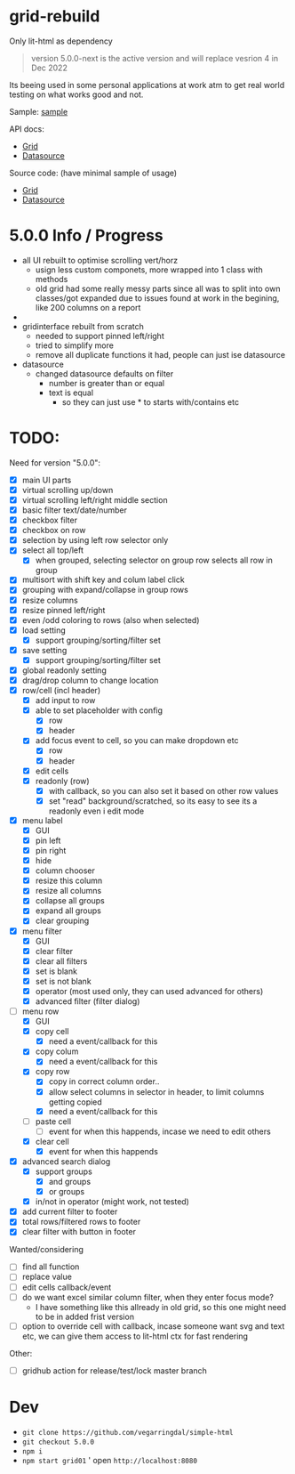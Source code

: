 # grid-rebuild

Only lit-html as dependency

> version 5.0.0-next is the active version and will replace vesrion 4 in Dec 2022

Its beeing used in some personal applications at work atm to get real world testing on what works
good and not.

Sample:
[sample](https://vegarringdal.github.io/rebuild-grid/index.html)

API docs:
-   [Grid](https://vegarringdal.github.io/simple-html/grid/index.html)
-   [Datasource](https://vegarringdal.github.io/simple-html/datasource/index.html)

Source code: (have minimal sample of usage)
-   [Grid](https://github.com/vegarringdal/simple-html/tree/master/packages/grid)
-   [Datasource](https://github.com/vegarringdal/simple-html/tree/master/packages/datasource)


# 5.0.0 Info / Progress

* all UI rebuilt to optimise scrolling vert/horz
  * usign less custom componets, more wrapped into 1 class with methods
  * old grid had some really messy parts since all was to split into own classes/got expanded due to issues found at work in the begining, like 200 columns on a report
* 
* gridinterface rebuilt from scratch
  * needed to support pinned left/right
  * tried to simplify more
  * remove all duplicate functions it had, people can just ise datasource
* datasource
  * changed datasource defaults on filter
    * number is greater than or equal
    * text is equal
      * so they can just use * to starts with/contains etc

# TODO:

Need for version "5.0.0":
 * [x] main UI parts
 * [x] virtual scrolling up/down
 * [x] virtual scrolling left/right middle section
 * [x] basic filter text/date/number
 * [x] checkbox filter
 * [x] checkbox on row
 * [x] selection by using left row selector only
 * [x] select all top/left 
   * [x] when grouped, selecting selector on group row selects all row in group
 * [x] multisort with shift key and colum label click
 * [x] grouping with expand/collapse in group rows
 * [x] resize columns
 * [x] resize pinned left/right
 * [x] even /odd coloring to rows (also when selected)
 * [x] load setting
   * [x] support grouping/sorting/filter set
 * [x] save setting
    * [x] support grouping/sorting/filter set
 * [x] global readonly setting
 * [x] drag/drop column to change location
 * [x] row/cell (incl header)
   * [x] add input to row
   * [x] able to set placeholder with config
     * [x] row
     * [x] header
   * [x] add focus event to cell, so you can make dropdown etc
     * [x] row
     * [x] header
   * [x] edit cells
   * [x] readonly (row)
     * [x] with callback, so you can also set it based on other row values
     * [x] set "read" background/scratched, so its easy to see its a readonly even i edit mode
 * [x] menu label
   * [x] GUI
   * [x] pin left
   * [x] pin right
   * [x] hide
   * [x] column chooser
   * [x] resize this column
   * [x] resize all columns
   * [x] collapse all groups
   * [x] expand all groups
   * [x] clear grouping
 * [x] menu filter
   * [x] GUI
   * [x] clear filter
   * [x] clear all filters
   * [x] set is blank
   * [x] set is not blank
   * [x] operator (most used only, they can used advanced for others)
   * [x] advanced filter  (filter dialog)
 * [ ] menu row
    * [x] GUI
   * [x] copy cell
      * [x] need a event/callback for this
   * [x] copy colum
      * [x] need a event/callback for this
   * [x] copy row
      * [x] copy in correct column order..
      * [x] allow select columns in selector in header, to limit columns getting copied
      * [x] need a event/callback for this
   * [ ] paste cell
     * [ ] event for when this happends, incase we need to edit others
   * [x] clear cell
     * [x] event for when this happends
 * [x] advanced search dialog
   * [x] support groups
     * [x] and groups
     * [x] or groups
   * [x] in/not in operator (might work, not tested)
 * [x] add current filter to footer
 * [x] total rows/filtered rows to footer
 * [x] clear filter with button in footer

Wanted/considering
 * [ ] find all function
 * [ ] replace value
 * [ ] edit cells callback/event
 * [ ] do we want excel similar column filter, when they enter focus mode?
   * I have something like this allready in old grid, so this one might need to be in added frist version
 * [ ] option to override cell with callback, incase someone want svg and text etc, we can give them access to lit-html ctx for fast rendering

Other:
- [ ] gridhub action for release/test/lock master branch


# Dev

* `git clone https://github.com/vegarringdal/simple-html`
* `git checkout 5.0.0`
* `npm i`
* `npm start grid01`
' open `http://localhost:8080`